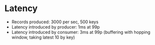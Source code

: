 # Latency

* Records produced: 3000 per sec, 500 keys
* Latency introduced by producer: 1ms at 99p
* Latency introduced by consumer: 3ms at 99p (buffering with hopping window, taking latest 10 by key)
